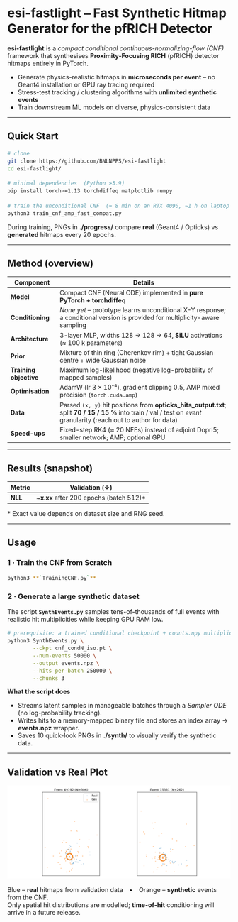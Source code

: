#     esi-fastlight ⎯ Fast Synthetic Hitmap Generator for the pfRICH Detector


**esi-fastlight** is a *compact conditional continuous-normalizing-flow (CNF)* framework that synthesises **Proximity-Focusing RICH** (pfRICH) detector hitmaps entirely in PyTorch.

* Generate physics-realistic hitmaps in **microseconds per event** – no Geant4 installation or GPU ray tracing required  
* Stress-test tracking / clustering algorithms with **unlimited synthetic events**  
* Train downstream ML models on diverse, physics-consistent data

---

## Quick Start
~~~bash
# clone
git clone https://github.com/BNLNPPS/esi-fastlight
cd esi-fastlight/

# minimal dependencies  (Python ≥3.9)
pip install torch>=1.13 torchdiffeq matplotlib numpy

# train the unconditional CNF  (≈ 8 min on an RTX 4090, ~1 h on laptop GPU)
python3 train_cnf_amp_fast_compat.py
~~~
During training, PNGs in **./progress/** compare **real** (Geant4 / Opticks) vs **generated** hitmaps every 20 epochs.

---

## Method (overview)

| Component              | Details |
| ---------------------- | -------------------------------------------------------------------------------------------------------------------------------------------------------------------------------------------------------- |
| **Model**              | Compact CNF (Neural ODE) implemented in **pure PyTorch + torchdiffeq**                                                                                            |
| **Conditioning**       | *None yet* – prototype learns unconditional X-Y response; a conditional version is provided for multiplicity-aware sampling                                       |
| **Architecture**       | 3-layer MLP, widths 128 → 128 → 64, **SiLU** activations (≈ 100 k parameters)                                                                                      |
| **Prior**              | Mixture of thin ring (Cherenkov rim) + tight Gaussian centre + wide Gaussian noise                                                                                |
| **Training objective** | Maximum log-likelihood (negative log-probability of mapped samples)                                                                                               |
| **Optimisation**       | AdamW (lr 3 × 10⁻⁴), gradient clipping 0.5, AMP mixed precision (`torch.cuda.amp`)                                                                                 |
| **Data**               | Parsed `(x, y)` hit positions from **opticks_hits_output.txt**; split **70 / 15 / 15 %** into train / val / test on *event* granularity  (reach out to author for data)                          |
| **Speed-ups**          | Fixed-step RK4 (≈ 20 NFEs) instead of adjoint Dopri5; smaller network; AMP; optional GPU                                                                           |

---

## Results (snapshot)

| Metric | Validation (↓) |
| ------ | -------------- |
| **NLL** | ~**x.xx** after 200 epochs (batch 512)\* |

\* Exact value depends on dataset size and RNG seed.

---

## Usage

### 1 · Train the CNF from Scratch
~~~bash
python3 **`TrainingCNF.py`**
~~~

### 2 · Generate a **large synthetic dataset**  
The script **`SynthEvents.py`** samples tens-of-thousands of full events with realistic hit multiplicities while keeping GPU RAM low.

~~~bash
# prerequisite: a trained conditional checkpoint + counts.npy multiplicity histogram
python3 SynthEvents.py \
        --ckpt cnf_condN_iso.pt \
        --num-events 50000 \
        --output events.npz \
        --hits-per-batch 250000 \
        --chunks 3
~~~

**What the script does**

* Streams latent samples in manageable batches through a *Sampler ODE* (no log-probability tracking).  
* Writes hits to a memory-mapped binary file and stores an index array → **events.npz** wrapper.  
* Saves 10 quick-look PNGs in **./synth/** to visually verify the synthetic data.  

---

## Validation vs Real Plot

![Validation vs Real](plots/validation_vs_real.png)

Blue – **real** hitmaps from validation data • Orange – **synthetic** events from the CNF.  
Only spatial hit distributions are modelled; **time-of-hit** conditioning will arrive in a future release.
